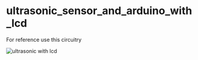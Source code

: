 # ultrasonic_sensor_and_arduino_with_lcd
For reference use this circuitry 

![ultrasonic with lcd](https://user-images.githubusercontent.com/109905492/200102671-055c2398-8624-4e9b-84fe-a3f34557d1d1.png)
